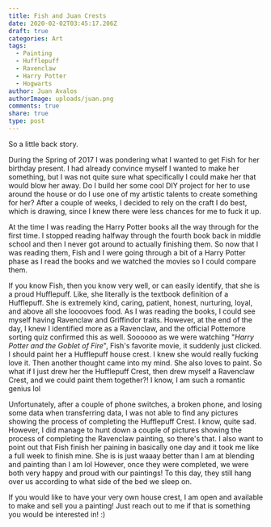 ```yaml
---
title: Fish and Juan Crests
date: 2020-02-02T03:45:17.206Z
draft: true
categories: Art
tags:
  - Painting
  - Hufflepuff
  - Ravenclaw
  - Harry Potter
  - Hogwarts
author: Juan Avalos
authorImage: uploads/juan.png
comments: true
share: true
type: post
---
```

So a little back story. 

During the Spring of 2017 I was pondering what I wanted to get Fish for her birthday present. I had already convince myself I wanted to make her something, but I was not quite sure what specifically I could make her that would blow her away. Do I build her some cool DIY project for her to use around the house or do I use one of my artistic talents to create something for her? After a couple of weeks, I decided to rely on the craft I do best, which is drawing, since I knew there were less chances for me to fuck it up. 

At the time I was reading the Harry Potter books all the way through for the first time. I stopped reading halfway through the fourth book back in middle school and then I never got around to actually finishing them. So now that I was reading them, Fish and I were going through a bit of a Harry Potter phase as I read the books and we watched the movies so I could compare them. 

If you know Fish, then you know very well, or can easily identify, that she is a proud Hufflepuff. Like, she literally is the textbook definition of a Hufflepuff. She is extremely kind, caring, patient, honest, nurturing, loyal, and above all she loooovoes food. As I was reading the books, I could see myself having Ravenclaw and Griffindor traits. However, at the end of the day, I knew I identified more as a Ravenclaw, and the official Pottemore sorting quiz confirmed this as well. Soooooo as we were watching "*Harry Potter and the Goblet of Fire*", Fish's favorite movie, it suddenly just clicked. I should paint her a Hufflepuff house crest. I knew she would really fucking love it. Then another thought came into my mind. She also loves to paint. So what if I just drew her the Hufflepuff Crest, then drew myself a Ravenclaw Crest, and we could paint them together?! I know, I am such a romantic genius lol

Unfortunately, after a couple of phone switches, a broken phone, and losing some data when transferring data, I was not able to find any pictures showing the process of completing the Hufflepuff Crest. I know, quite sad. However, I did manage to hunt down a couple of pictures showing the process of completing the Ravenclaw painting, so there's that. I also want to point out that Fish finish her paining in basically one day and it took me like a full week to finish mine. She is is just waaay better than I am at blending and painting than I am lol However, once they were completed, we were both very happy and proud with our paintings! To this day, they still hang over us according to what side of the bed we sleep on.



If you would like to have your very own house crest, I am open and available to make and sell you a painting! Just reach out to me if that is something you would be interested in! :)
